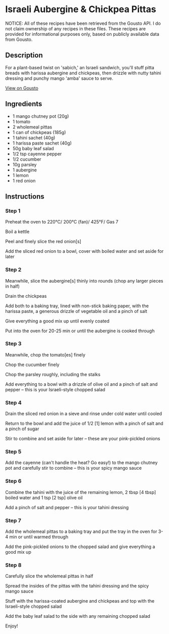 # Israeli Aubergine & Chickpea Pittas

NOTICE: All of these recipes have been retrieved from the Gousto API. I do not claim ownership of any recipes in these files. These recipes are provided for informational purposes only, based on publicly available data from Gousto.

## Description

For a plant-based twist on 'sabich,' an Israeli sandwich, you'll stuff pitta breads with harissa aubergine and chickpeas, then drizzle with nutty tahini dressing and punchy mango 'amba' sauce to serve.

[View on Gousto](https://www.gousto.co.uk/recipes/cookbook/israeli-aubergine-chickpea-pittas)

## Ingredients

- 1 mango chutney pot (20g)
- 1 tomato
- 2 wholemeal pittas
- 1 can of chickpeas (185g)
- 1 tahini sachet (40g)
- 1 harissa paste sachet (40g)
- 50g baby leaf salad
- 1/2 tsp cayenne pepper
- 1/2 cucumber
- 10g parsley
- 1 aubergine
- 1 lemon
- 1 red onion

## Instructions


### Step 1

Preheat the oven to 220°C/ 200°C (fan)/ 425°F/ Gas 7

Boil a kettle

Peel and finely slice the red onion<span class="text-danger">[s]</span>

Add the sliced red onion to a bowl, cover with boiled water and set aside for later


### Step 2

Meanwhile, slice the aubergine<span class="text-danger">[s]</span> thinly into rounds (chop any larger pieces in half)

Drain the chickpeas

Add both to a baking tray, lined with non-stick baking paper, with the harissa paste, a generous drizzle of vegetable oil and a pinch of salt

Give everything a good mix up until evenly coated

Put into the oven for 20-25 min or until the aubergine is cooked through


### Step 3

Meanwhile, chop the tomato<span class="text-danger">[es] </span>finely

Chop the cucumber<span class="text-danger"> </span>finely

Chop the parsley roughly, including the stalks

Add everything to a bowl with a drizzle of olive oil and a pinch of salt and pepper – this is your Israeli-style chopped salad


### Step 4

Drain the sliced red onion in a sieve and rinse under cold water until cooled

Return to the bowl and add the juice of 1/2<span class="text-danger"> [1]</span> lemon with a pinch of salt and a pinch of sugar

Stir to combine and set aside for later – these are your pink-pickled onions


### Step 5

Add the cayenne (can't handle the heat? Go easy!) to the mango chutney pot and carefully stir to combine – this is your spicy mango sauce


### Step 6

Combine the tahini with the juice of the remaining<span class="text-danger"> </span>lemon, 2 tbsp <span class="text-danger">[4 tbsp] </span> boiled water and 1<span class="text-danger"> </span>tsp <span class="text-danger">[2 tsp]</span> olive oil

Add a pinch of salt and pepper – this is your tahini dressing


### Step 7

Add the wholemeal pittas to a baking tray and put the tray in the oven for 3-4 min or until warmed through

Add the pink-pickled onions to the chopped salad and give everything a good mix up

### Step 8

Carefully slice the wholemeal pittas in half

Spread the insides of the pittas with the tahini dressing and the spicy mango sauce

Stuff with the harissa-coated aubergine and chickpeas and top with the Israeli-style chopped salad

Add the baby leaf salad to the side with any remaining chopped salad

Enjoy!

